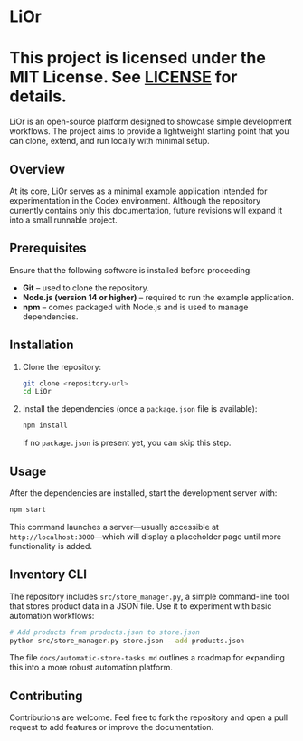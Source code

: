# LiOr
This project is licensed under the MIT License. See [LICENSE](LICENSE) for details.
=======

LiOr is an open-source platform designed to showcase simple development workflows. The project aims to provide a lightweight starting point that you can clone, extend, and run locally with minimal setup.

## Overview

At its core, LiOr serves as a minimal example application intended for experimentation in the Codex environment. Although the repository currently contains only this documentation, future revisions will expand it into a small runnable project.

## Prerequisites

Ensure that the following software is installed before proceeding:

- **Git** – used to clone the repository.
- **Node.js (version 14 or higher)** – required to run the example application.
- **npm** – comes packaged with Node.js and is used to manage dependencies.

## Installation

1. Clone the repository:

   ```bash
   git clone <repository-url>
   cd LiOr
   ```

2. Install the dependencies (once a `package.json` file is available):

   ```bash
   npm install
   ```

   If no `package.json` is present yet, you can skip this step.

## Usage

After the dependencies are installed, start the development server with:

```bash
npm start
```

This command launches a server—usually accessible at `http://localhost:3000`—which will display a placeholder page until more functionality is added.

## Inventory CLI

The repository includes `src/store_manager.py`, a simple command-line tool that stores product data in a JSON file. Use it to experiment with basic automation workflows:

```bash
# Add products from products.json to store.json
python src/store_manager.py store.json --add products.json
```

The file `docs/automatic-store-tasks.md` outlines a roadmap for expanding this into a more robust automation platform.

## Contributing

Contributions are welcome. Feel free to fork the repository and open a pull request to add features or improve the documentation.

